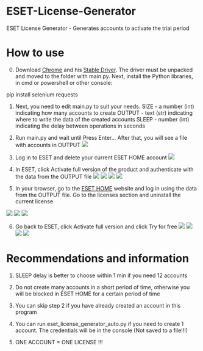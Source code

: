 # ESET-License-Generator
ESET License Generator - Generates accounts to activate the trial period

# How to use

0. Download [Chrome](https://www.google.com/intl/ru/chrome/) and his [Stable Driver](https://chromedriver.chromium.org/). The driver must be unpacked and moved to the folder with main.py. Next, install the Python libraries, in cmd or powershell or other console:

pip install selenium requests

1. Next, you need to edit main.py to suit your needs.
SIZE - a number (int) indicating how many accounts to create
OUTPUT - text (str) indicating where to write the data of the created accounts
SLEEP - number (int) indicating the delay between operations in seconds

2. Run main.py and wait until Press Enter...
After that, you will see a file with accounts in OUTPUT
![](en_img/0_opt.png)

3. Log in to ESET and delete your current ESET HOME account
![](en_img/1_opt.png)

4. In ESET, click Activate full version of the product and authenticate with the data from the OUTPUT file
![](en_img/2_opt.png)
![](en_img/3_opt.png)
![](en_img/4_opt.png)
![](en_img/5_opt.png)

5. In your browser, go to the [ESET HOME](https://login.eset.com/Login) website and log in using the data from the OUTPUT file.
Go to the licenses section and uninstall the current license

![](en_img/6_opt.png)
![](en_img/7_opt.png)
![](en_img/8_opt.png)

6. Go back to ESET, click Activate full version and click Try for free
![](en_img/9_opt.png)
![](en_img/10_opt.png)
![](en_img/11_opt.png)
![](en_img/12_opt.png)

# Recommendations and information

1. SLEEP delay is better to choose within 1 min if you need 12 accounts

2. Do not create many accounts in a short period of time, otherwise you will be blocked in ESET HOME for a certain period of time

3. You can skip step 2 if you have already created an account in this program

4. You can run eset_license_generator_auto.py if you need to create 1 account. The credentials will be in the console (Not saved to a file!!!)

5. ONE ACCOUNT = ONE LICENSE !!!
